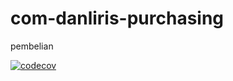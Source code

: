 # com-danliris-purchasing
pembelian

[![codecov](https://codecov.io/gh/danliris/com-danliris-service-purchasing/branch/master/graph/badge.svg)](https://codecov.io/gh/danliris/com-danliris-service-purchasing)
